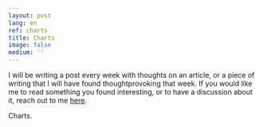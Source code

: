 ```yaml
---
layout: post
lang: en
ref: charts
title: Charts
image: false
medium: ''
---
```



I will be writing a post every week with thoughts on an article, or a piece of writing that I will have found thoughtprovoking that week. If you would like me to read something you found interesting, or to have a discussion about it, reach out to me <a href="mailto:tanaka.chingonzo@watsonuniversity.org?Subject=This%20week%20in%20a%20few%20words" target="_top">here</a>.

Charts.

<script src="https://unpkg.com/frappe-charts@0.0.3/dist/frappe-charts.min.iife.js"></script>

  <!--HTML-->
<div id="chart"></div>

<script type="text/javascript">
  data = {
    labels: ["12am-3am", "3am-6am", "6am-9am", "9am-12pm",
      "12pm-3pm", "3pm-6pm", "6pm-9pm", "9pm-12am"],

    datasets: [
      {
        title: "Some Data", color: "light-blue",
        values: [25, 40, 30, 35, 8, 52, 17, -4]
      },
      {
        title: "Another Set", color: "violet",
        values: [25, 50, -10, 15, 18, 32, 27, 14]
      },
      {
        title: "Yet Another", color: "blue",
        values: [15, 20, -3, -15, 58, 12, -17, 37]
      }
    ]
  };

  chart = new Chart({
    parent: "#chart", // or a DOM element
    title: "My Awesome Chart",
    data: data,
    type: 'bar', // or 'line', 'scatter', 'pie', 'percentage'
    height: 250
  });
</script>